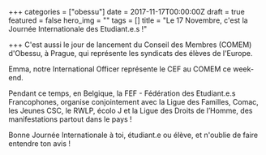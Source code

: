 +++
categories = ["obessu"]
date = 2017-11-17T00:00:00Z
draft = true
featured = false
hero_img = ""
tags = []
title = "Le 17 Novembre, c'est la Journée Internationale des Etudiant.e.s !"

+++
C'est aussi le jour de lancement du Conseil des Membres (COMEM) d'Obessu, à Prague, qui représente les syndicats des élèves de l'Europe.

Emma, notre International Officer représente le CEF au COMEM ce week-end.  
  
Pendant ce temps, en Belgique, la FEF - Fédération des Etudiant.e.s Francophones, organise conjointement avec la Ligue des Familles, Comac, les Jeunes CSC, le RWLP, écolo J et la Ligue des Droits de l’Homme, des manifestations partout dans le pays !  
  
Bonne Journée Internationale à toi, étudiant.e ou élève, et n'oublie de faire entendre ton avis !